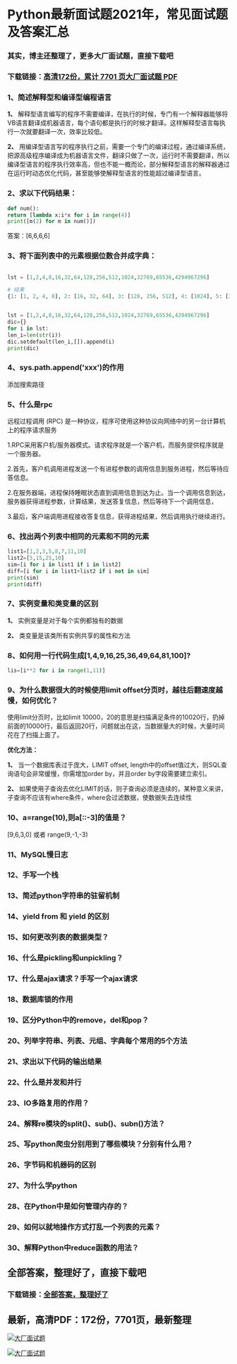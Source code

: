 # Python最新面试题2021年，常见面试题及答案汇总

### 其实，博主还整理了，更多大厂面试题，直接下载吧

### 下载链接：[高清172份，累计 7701 页大厂面试题  PDF](https://github.com/souyunku/DevBooks/blob/master/docs/index.md)



### 1、简述解释型和编译型编程语言

**1、** 解释型语言编写的程序不需要编译，在执行的时候，专门有一个解释器能够将VB语言翻译成机器语言，每个语句都是执行的时候才翻译。这样解释型语言每执行一次就要翻译一次，效率比较低。

**2、** 用编译型语言写的程序执行之前，需要一个专门的编译过程，通过编译系统，把源高级程序编译成为机器语言文件，翻译只做了一次，运行时不需要翻译，所以编译型语言的程序执行效率高，但也不能一概而论，部分解释型语言的解释器通过在运行时动态优化代码，甚至能够使解释型语言的性能超过编译型语言。


### 2、求以下代码结果：

```python
def num():
return [lambda x:i*x for i in range(4)]
print([m(2) for m in num()])
```

答案：[6,6,6,6]


### 3、将下面列表中的元素根据位数合并成字典：

```python

lst = [1,2,4,8,16,32,64,128,256,512,1024,32769,65536,4294967296]

# 结果
{1: [1, 2, 4, 8], 2: [16, 32, 64], 3: [128, 256, 512], 4: [1024], 5: [32769, 65536], 10: [4294967296]}
```

```python

lst = [1,2,4,8,16,32,64,128,256,512,1024,32769,65536,4294967296]
dic={}
for i in lst:
len_i=len(str(i))
dic.setdefault(len_i,[]).append(i)
print(dic)
```


### 4、sys.path.append('xxx')的作用

添加搜索路径


### 5、什么是rpc

远程过程调用 (RPC) 是一种协议，程序可使用这种协议向网络中的另一台计算机上的程序请求服务

1.RPC采用客户机/服务器模式。请求程序就是一个客户机，而服务提供程序就是一个服务器。

2.首先，客户机调用进程发送一个有进程参数的调用信息到服务进程，然后等待应答信息。

2.在服务器端，进程保持睡眠状态直到调用信息到达为止。当一个调用信息到达，服务器获得进程参数，计算结果，发送答复信息，然后等待下一个调用信息，

3.最后，客户端调用进程接收答复信息，获得进程结果，然后调用执行继续进行。


### 6、找出两个列表中相同的元素和不同的元素

```python
list1=[1,2,3,5,8,7,11,10]
list2=[5,15,25,10]
sim=[i for i in list1 if i in list2]
diff=[i for i in list1+list2 if i not in sim]
print(sim)
print(diff)
```


### 7、实例变量和类变量的区别

**1、** 实例变量是对于每个实例都独有的数据

**2、** 类变量是该类所有实例共享的属性和方法


### 8、如何用一行代码生成[1,4,9,16,25,36,49,64,81,100]?

```python
lis=[i**2 for i in range(1,11)]
```


### 9、为什么数据很大的时候使用limit offset分页时，越往后翻速度越慢，如何优化？

使用limit分页时，比如limit 10000，20的意思是扫描满足条件的10020行，扔掉前面的10000行，最后返回20行，问题就出在这，当数据量大的时候，大量时间花在了扫描上面了。

**优化方法：**

**1、** 当一个数据库表过于庞大，LIMIT offset, length中的offset值过大，则SQL查询语句会非常缓慢，你需增加order by，并且order by字段需要建立索引。

**2、** 如果使用子查询去优化LIMIT的话，则子查询必须是连续的，某种意义来讲，子查询不应该有where条件，where会过滤数据，使数据失去连续性


### 10、a=range(10),则a[::-3]的值是？

[9,6,3,0] 或者 range(9,-1,-3)


### 11、MySQL慢日志
### 12、手写一个栈
### 13、简述python字符串的驻留机制
### 14、yield from 和 yield 的区别
### 15、如何更改列表的数据类型？
### 16、什么是pickling和unpickling？
### 17、什么是ajax请求？手写一个ajax请求
### 18、数据库锁的作用
### 19、区分Python中的remove，del和pop？
### 20、列举字符串、列表、元组、字典每个常用的5个方法
### 21、求出以下代码的输出结果
### 22、什么是并发和并行
### 23、IO多路复用的作用？
### 24、解释re模块的split()、sub()、subn()方法？
### 25、写python爬虫分别用到了哪些模块？分别有什么用？
### 26、字节码和机器码的区别
### 27、为什么学python
### 28、在Python中是如何管理内存的？
### 29、如何以就地操作方式打乱一个列表的元素？
### 30、解释Python中reduce函数的用法？




## 全部答案，整理好了，直接下载吧

### 下载链接：[全部答案，整理好了](https://www.souyunku.com/wp-content/uploads/weixin/githup-weixin-2.png)




## 最新，高清PDF：172份，7701页，最新整理

[![大厂面试题](https://www.souyunku.com/wp-content/uploads/weixin/mst.png "架构师专栏")](https://www.souyunku.com/wp-content/uploads/weixin/githup-weixin.png "架构师专栏")

[![大厂面试题](https://www.souyunku.com/wp-content/uploads/weixin/githup-weixin.png "架构师专栏")](https://www.souyunku.com/wp-content/uploads/weixin/githup-weixin.png "架构师专栏")
